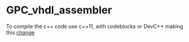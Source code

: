 # GPC_vhdl_assembler

To compile the c++ code use c++11, with codeblocks or DevC++ making this [change](https://stackoverflow.com/questions/16951376/how-to-change-mode-from-c98-mode-in-dev-c-to-a-mode-that-supports-c0x-ran)

